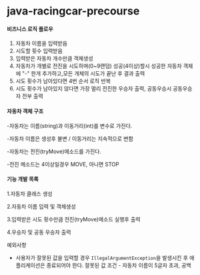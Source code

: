 # java-racingcar-precourse

#### 비즈니스 로직 플로우

1. 자동차 이름을 입력받음
2. 시도할 횟수 입력받음
3. 입력받은 자동차 개수만큼 객체생성
4. 자동차가 개별로 전진을 시도하며(0~9랜덤) 성공(4이상)할시 성공한 자동차 객체에 "-" 한개 추가하고,모든 개체의 시도가 끝난 후 결과 출력
5. 시도 횟수가 남아있다면 4번 순서 로직 반복
6. 시도 횟수가 남아있지 않다면 가장 멀리 전진한 우승자 출력, 공동우승시 공동우승자 전부 출력

#### 자동차 객체 구조

-자동차는 이름(string)과 이동거리(int)를 변수로 가진다.

-자동차 이름은 생성후 불변 / 이동거리는 지속적으로 변함

-자동차는 전진(tryMove)메소드를 가진다.

-전진 메소드는 4이상일경우 MOVE, 아니면 STOP


#### 기능 개발 목록

1.자동차 클래스 생성

2.자동차 이름 입력 및 객체생성

3.입력받은 시도 횟수만큼 전진(tryMove)메소드 실행후 출력

4.우승자 및 공동 우승자 출력

예외사항

* 사용자가 잘못된 값을 입력할 경우 `IllegalArgumentException`을 발생시킨 후 애플리케이션은 종료되어야 한다.
  잘못된 값 조건 - 자동차 이름이 5글자 초과, 공백
